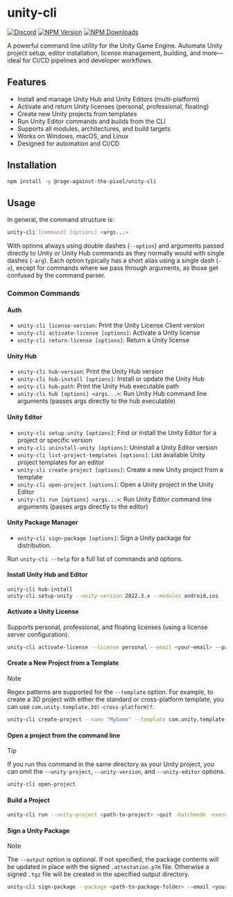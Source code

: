 # unity-cli

[![Discord](https://img.shields.io/discord/855294214065487932.svg?label=&logo=discord&logoColor=ffffff&color=7389D8&labelColor=6A7EC2)](https://discord.gg/xQgMW9ufN4) [![NPM Version](https://img.shields.io/npm/v/%40rage-against-the-pixel%2Funity-cli)](https://www.npmjs.com/package/@rage-against-the-pixel/unity-cli) [![NPM Downloads](https://img.shields.io/npm/dw/%40rage-against-the-pixel%2Funity-cli)](https://www.npmjs.com/package/@rage-against-the-pixel/unity-cli)

A powerful command line utility for the Unity Game Engine. Automate Unity project setup, editor installation, license management, building, and more—ideal for CI/CD pipelines and developer workflows.

## Features

- Install and manage Unity Hub and Unity Editors (multi-platform)
- Activate and return Unity licenses (personal, professional, floating)
- Create new Unity projects from templates
- Run Unity Editor commands and builds from the CLI
- Supports all modules, architectures, and build targets
- Works on Windows, macOS, and Linux
- Designed for automation and CI/CD

## Installation

```bash
npm install -g @rage-against-the-pixel/unity-cli
```

## Usage

In general, the command structure is:

```bash
unity-cli [command] [options] <args...>
```

With options always using double dashes (`--option`) and arguments passed directly to Unity or Unity Hub commands as they normally would with single dashes (`-arg`). Each option typically has a short alias using a single dash (`-o`), except for commands where we pass through arguments, as those get confused by the command parser.

### Common Commands

#### Auth

- `unity-cli license-version`: Print the Unity License Client version
- `unity-cli activate-license [options]`: Activate a Unity license
- `unity-cli return-license [options]`: Return a Unity license

#### Unity Hub

- `unity-cli hub-version`: Print the Unity Hub version
- `unity-cli hub-install [options]`: Install or update the Unity Hub
- `unity-cli hub-path`: Print the Unity Hub executable path
- `unity-cli hub [options] <args...>`: Run Unity Hub command line arguments (passes args directly to the hub executable)

#### Unity Editor

- `unity-cli setup-unity [options]`: Find or install the Unity Editor for a project or specific version
- `unity-cli uninstall-unity [options]`: Uninstall a Unity Editor version
- `unity-cli list-project-templates [options]`: List available Unity project templates for an editor
- `unity-cli create-project [options]`: Create a new Unity project from a template
- `unity-cli open-project [options]`: Open a Unity project in the Unity Editor
- `unity-cli run [options] <args...>`: Run Unity Editor command line arguments (passes args directly to the editor)

#### Unity Package Manager

- `unity-cli sign-package [options]`: Sign a Unity package for distribution.

Run `unity-cli --help` for a full list of commands and options.

#### Install Unity Hub and Editor

```bash
unity-cli hub-install
unity-cli setup-unity --unity-version 2022.3.x --modules android,ios
```

#### Activate a Unity License

Supports personal, professional, and floating licenses (using a license server configuration).

```bash
unity-cli activate-license --license personal --email <your-email> --password <your-password>
```

#### Create a New Project from a Template

> [!NOTE]
> Regex patterns are supported for the `--template` option. For example, to create a 3D project with either the standard or cross-platform template, you can use `com.unity.template.3d(-cross-platform)?`.

```bash
unity-cli create-project --name "MyGame" --template com.unity.template.3d(-cross-platform)? --unity-editor <path-to-editor>
```

#### Open a project from the command line

> [!TIP]
> If you run this command in the same directory as your Unity project, you can omit the `--unity-project`, `--unity-version`, and `--unity-editor` options.

```bash
unity-cli open-project
```

#### Build a Project

```bash
unity-cli run --unity-project <path-to-project> -quit -batchmode -executeMethod StartCommandLineBuild
```

#### Sign a Unity Package

> [!NOTE]
> The `--output` option is optional. If not specified, the package contents will be updated in place with the signed `.attestation.p7m` file. Otherwise a signed `.tgz` file will be created in the specified output directory.

```bash
unity-cli sign-package --package <path-to-package-folder> --email <your-email> --password <your-password> --organization <your-organization-id>
```
